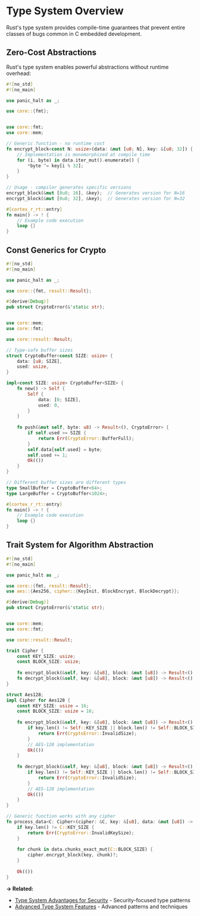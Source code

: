 # Type System Overview

Rust's type system provides compile-time guarantees that prevent entire classes of bugs common in C embedded development.

## Zero-Cost Abstractions

Rust's type system enables powerful abstractions without runtime overhead:

```rust
#![no_std]
#![no_main]

use panic_halt as _;

use core::{fmt};


use core::fmt;
use core::mem;

// Generic function - no runtime cost
fn encrypt_block<const N: usize>(data: &mut [u8; N], key: &[u8; 32]) {
    // Implementation is monomorphized at compile time
    for (i, byte) in data.iter_mut().enumerate() {
        *byte ^= key[i % 32];
    }
}

// Usage - compiler generates specific versions
encrypt_block(&mut [0u8; 16], &key);  // Generates version for N=16
encrypt_block(&mut [0u8; 32], &key);  // Generates version for N=32

#[cortex_r_rt::entry]
fn main() -> ! {
    // Example code execution
    loop {}
}
```

## Const Generics for Crypto

```rust
#![no_std]
#![no_main]

use panic_halt as _;

use core::{fmt, result::Result};

#[derive(Debug)]
pub struct CryptoError(&'static str);


use core::mem;
use core::fmt;

use core::result::Result;

// Type-safe buffer sizes
struct CryptoBuffer<const SIZE: usize> {
    data: [u8; SIZE],
    used: usize,
}

impl<const SIZE: usize> CryptoBuffer<SIZE> {
    fn new() -> Self {
        Self {
            data: [0; SIZE],
            used: 0,
        }
    }
    
    fn push(&mut self, byte: u8) -> Result<(), CryptoError> {
        if self.used >= SIZE {
            return Err(CryptoError::BufferFull);
        }
        self.data[self.used] = byte;
        self.used += 1;
        Ok(())
    }
}

// Different buffer sizes are different types
type SmallBuffer = CryptoBuffer<64>;
type LargeBuffer = CryptoBuffer<1024>;

#[cortex_r_rt::entry]
fn main() -> ! {
    // Example code execution
    loop {}
}
```

## Trait System for Algorithm Abstraction

```rust
#![no_std]
#![no_main]

use panic_halt as _;

use core::{fmt, result::Result};
use aes::{Aes256, cipher::{KeyInit, BlockEncrypt, BlockDecrypt}};

#[derive(Debug)]
pub struct CryptoError(&'static str);


use core::mem;
use core::fmt;

use core::result::Result;

trait Cipher {
    const KEY_SIZE: usize;
    const BLOCK_SIZE: usize;
    
    fn encrypt_block(&self, key: &[u8], block: &mut [u8]) -> Result<(), CryptoError>;
    fn decrypt_block(&self, key: &[u8], block: &mut [u8]) -> Result<(), CryptoError>;
}

struct Aes128;
impl Cipher for Aes128 {
    const KEY_SIZE: usize = 16;
    const BLOCK_SIZE: usize = 16;
    
    fn encrypt_block(&self, key: &[u8], block: &mut [u8]) -> Result<(), CryptoError> {
        if key.len() != Self::KEY_SIZE || block.len() != Self::BLOCK_SIZE {
            return Err(CryptoError::InvalidSize);
        }
        // AES-128 implementation
        Ok(())
    }
    
    fn decrypt_block(&self, key: &[u8], block: &mut [u8]) -> Result<(), CryptoError> {
        if key.len() != Self::KEY_SIZE || block.len() != Self::BLOCK_SIZE {
            return Err(CryptoError::InvalidSize);
        }
        // AES-128 implementation
        Ok(())
    }
}

// Generic function works with any cipher
fn process_data<C: Cipher>(cipher: &C, key: &[u8], data: &mut [u8]) -> Result<(), CryptoError> {
    if key.len() != C::KEY_SIZE {
        return Err(CryptoError::InvalidKeySize);
    }
    
    for chunk in data.chunks_exact_mut(C::BLOCK_SIZE) {
        cipher.encrypt_block(key, chunk)?;
    }
    
    Ok(())
}
```

**→ Related:**
- [Type System Advantages for Security](./type-system-advantages-for-security.md) - Security-focused type patterns
- [Advanced Type System Features](./advanced-types.md) - Advanced patterns and techniques
```